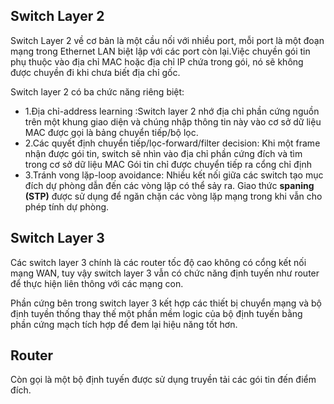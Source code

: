 ## Switch Layer 2

Switch Layer 2 về cơ bản là một cầu nối với nhiều port, mỗi port là một đoạn mạng trong Ethernet LAN biệt lập với các port còn lại.Việc chuyền gói tin phụ thuộc vào địa chỉ MAC hoặc địa chỉ IP chứa trong gói, nó sẽ không được chuyền đi khi chưa biết địa chỉ gốc.

Switch layer 2 có ba chức năng riêng biệt:
- 1.Địa chỉ-address learning :Switch layer 2 nhớ địa chỉ phần cứng nguồn trên một khung giao diện và chúng nhập thông tin này vào cơ sở dữ liệu MAC được gọi là bảng chuyển tiếp/bộ lọc.
- 2.Các quyết định chuyển tiếp/lọc-forward/filter decision: Khi một frame nhận được gói tin, switch sẽ nhìn vào địa chỉ phần cứng đích và tìm trong cơ sở dữ liệu MAC Gói tin chỉ được chuyển tiếp ra cổng chỉ định
- 3.Tránh vong lặp-loop avoidance: Nhiều kết nối giữa các switch tạo mục đích dự phòng dẫn đến các vòng lặp có thể sảy ra. Giao thức **spaning (STP)** được sử dụng để ngăn chặn các vòng lặp mạng trong khi vẫn cho phép tính dự phòng.

## Switch Layer 3

Các switch layer 3 chính là các router tốc độ cao không có cổng kết nối mạng WAN, tuy vậy switch layer 3 vẫn có chức năng định tuyến như router để thực hiện liên thông với các mạng con.

Phần cứng bên trong  switch layer 3 kết hợp các thiết bị chuyển mạng và bộ định tuyền thống thay thế một phần mềm logic của bộ định tuyến bằng phần cứng mạch tích hợp để đem lại hiệu năng tốt hơn.

## Router

Còn gọi là một bộ định tuyến được sử dụng truyền tải các gói tin đến điểm đích.
